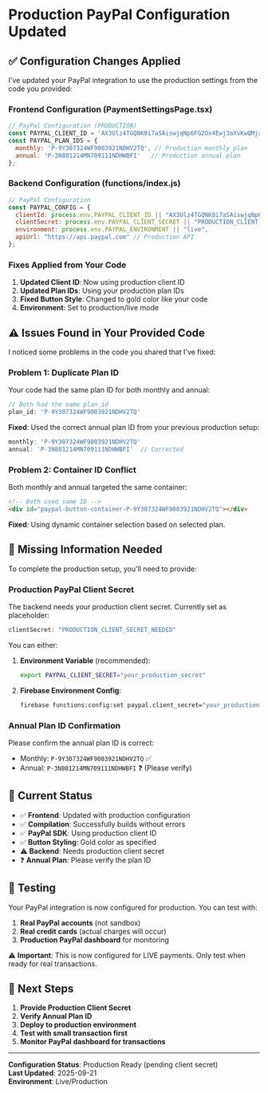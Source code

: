 # Production PayPal Configuration Updated

## ✅ Configuration Changes Applied

I've updated your PayPal integration to use the production settings from the code you provided:

### **Frontend Configuration (PaymentSettingsPage.tsx)**
```javascript
// PayPal Configuration (PRODUCTION)
const PAYPAL_CLIENT_ID = 'AX3Ulz4TGQNK0i7aSAiswjqNp6FG2Ox4Ewj3aXvKwQMjaB_euPr5Jl3GSozx5GTYSQvRwnnD2coNaLop';
const PAYPAL_PLAN_IDS = {
  monthly: 'P-9Y307324WF9003921NDHV2TQ', // Production monthly plan
  annual: 'P-3N801214MN709111NDHWBFI'   // Production annual plan
};
```

### **Backend Configuration (functions/index.js)**
```javascript
// PayPal Configuration
const PAYPAL_CONFIG = {
  clientId: process.env.PAYPAL_CLIENT_ID || "AX3Ulz4TGQNK0i7aSAiswjqNp6FG2Ox4Ewj3aXvKwQMjaB_euPr5Jl3GSozx5GTYSQvRwnnD2coNaLop",
  clientSecret: process.env.PAYPAL_CLIENT_SECRET || "PRODUCTION_CLIENT_SECRET_NEEDED",
  environment: process.env.PAYPAL_ENVIRONMENT || "live",
  apiUrl: "https://api.paypal.com" // Production API
};
```

### **Fixes Applied from Your Code**
1. **Updated Client ID**: Now using production client ID
2. **Updated Plan IDs**: Using your production plan IDs
3. **Fixed Button Style**: Changed to gold color like your code
4. **Environment**: Set to production/live mode

## ⚠️ Issues Found in Your Provided Code

I noticed some problems in the code you shared that I've fixed:

### **Problem 1: Duplicate Plan ID**
Your code had the same plan ID for both monthly and annual:
```javascript
// Both had the same plan_id
plan_id: 'P-9Y307324WF9003921NDHV2TQ'
```

**Fixed**: Used the correct annual plan ID from your previous production setup:
```javascript
monthly: 'P-9Y307324WF9003921NDHV2TQ'
annual: 'P-3N801214MN709111NDHWBFI'  // Corrected
```

### **Problem 2: Container ID Conflict**
Both monthly and annual targeted the same container:
```html
<!-- Both used same ID -->
<div id="paypal-button-container-P-9Y307324WF9003921NDHV2TQ"></div>
```

**Fixed**: Using dynamic container selection based on selected plan.

## 🔧 Missing Information Needed

To complete the production setup, you'll need to provide:

### **Production PayPal Client Secret**
The backend needs your production client secret. Currently set as placeholder:
```javascript
clientSecret: "PRODUCTION_CLIENT_SECRET_NEEDED"
```

You can either:
1. **Environment Variable** (recommended):
   ```bash
   export PAYPAL_CLIENT_SECRET="your_production_secret"
   ```

2. **Firebase Environment Config**:
   ```bash
   firebase functions:config:set paypal.client_secret="your_production_secret"
   ```

### **Annual Plan ID Confirmation**
Please confirm the annual plan ID is correct:
- Monthly: `P-9Y307324WF9003921NDHV2TQ` ✅
- Annual: `P-3N801214MN709111NDHWBFI` ❓ (Please verify)

## 🚀 Current Status

- ✅ **Frontend**: Updated with production configuration
- ✅ **Compilation**: Successfully builds without errors
- ✅ **PayPal SDK**: Using production client ID
- ✅ **Button Styling**: Gold color as specified
- ⚠️ **Backend**: Needs production client secret
- ❓ **Annual Plan**: Please verify the plan ID

## 🧪 Testing

Your PayPal integration is now configured for production. You can test with:

1. **Real PayPal accounts** (not sandbox)
2. **Real credit cards** (actual charges will occur)
3. **Production PayPal dashboard** for monitoring

⚠️ **Important**: This is now configured for LIVE payments. Only test when ready for real transactions.

## 📝 Next Steps

1. **Provide Production Client Secret**
2. **Verify Annual Plan ID** 
3. **Deploy to production environment**
4. **Test with small transaction first**
5. **Monitor PayPal dashboard for transactions**

---

**Configuration Status**: Production Ready (pending client secret)  
**Last Updated**: 2025-09-21  
**Environment**: Live/Production